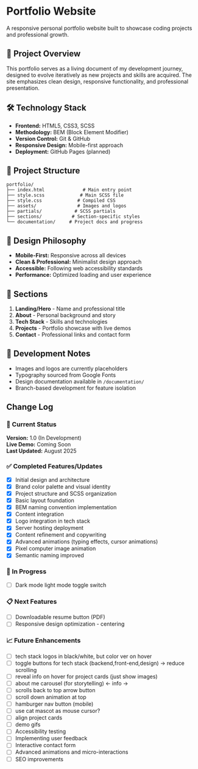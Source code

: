 # Portfolio Website

A responsive personal portfolio website built to showcase coding projects and professional growth.

## 🎯 Project Overview

This portfolio serves as a living document of my development journey, designed to evolve iteratively as new projects and skills are acquired. The site emphasizes clean design, responsive functionality, and professional presentation.

## 🛠️ Technology Stack

- **Frontend:** HTML5, CSS3, SCSS
- **Methodology:** BEM (Block Element Modifier)
- **Version Control:** Git & GitHub
- **Responsive Design:** Mobile-first approach
- **Deployment:** GitHub Pages (planned)

## 📁 Project Structure

```text
portfolio/
├── index.html              # Main entry point
├── style.scss             # Main SCSS file
├── style.css             # Compiled CSS
├── assets/               # Images and logos
├── partials/            # SCSS partials
├── sections/           # Section-specific styles
└── documentation/     # Project docs and progress
```

## 🎨 Design Philosophy

- **Mobile-First:** Responsive across all devices
- **Clean & Professional:** Minimalist design approach
- **Accessible:** Following web accessibility standards
- **Performance:** Optimized loading and user experience

## 🔗 Sections

1. **Landing/Hero** - Name and professional title
2. **About** - Personal background and story
3. **Tech Stack** - Skills and technologies
4. **Projects** - Portfolio showcase with live demos
5. **Contact** - Professional links and contact form

## 📝 Development Notes

- Images and logos are currently placeholders
- Typography sourced from Google Fonts
- Design documentation available in `/documentation/`
- Branch-based development for feature isolation

## Change Log

### 🚀 Current Status

**Version:** 1.0 (In Development)  
**Live Demo:** Coming Soon  
**Last Updated:** August 2025

### ✅ Completed Features/Updates

- [x] Initial design and architecture
- [x] Brand color palette and visual identity
- [x] Project structure and SCSS organization
- [x] Basic layout foundation
- [x] BEM naming convention implementation
- [x] Content integration
- [x] Logo integration in tech stack
- [x] Server hosting deployment
- [x] Content refinement and copywriting
- [x] Advanced animations (typing effects, cursor animations)
- [x] Pixel computer image animation
- [x] Semantic naming improved

### 🔄 In Progress

- [ ] Dark mode light mode toggle switch

### 📋 Next Features

- [ ] Downloadable resume button (PDF)
- [ ] Responsive design optimization - centering

### 📈 Future Enhancements

<!-- parking lot -->

- [ ] tech stack logos in black/white, but color ver on hover
- [ ] toggle buttons for tech stack (backend,front-end,design) -> reduce scrolling
- [ ] reveal info on hover for project cards (just show images)
- [ ] about me carousel (for storytelling) <- info ->
- [ ] scrolls back to top arrow button
- [ ] scroll down animation at top
- [ ] hamburger nav button (mobile)
- [ ] use cat mascot as mouse cursor?
- [ ] align project cards
- [ ] demo gifs
- [ ] Accessibility testing
- [ ] Implementing user feedback
- [ ] Interactive contact form
- [ ] Advanced animations and micro-interactions
- [ ] SEO improvements
